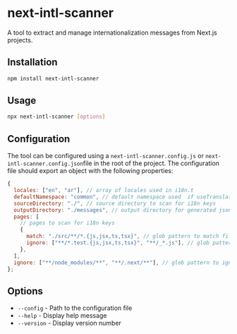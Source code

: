 # next-intl-scanner

A tool to extract and manage internationalization messages from Next.js projects.

## Installation

```bash
npm install next-intl-scanner
```

## Usage

```bash
npx next-intl-scanner [options]
```

## Configuration

The tool can be configured using a `next-intl-scanner.config.js` or
`next-intl-scanner.config.json`file in the root of the project. The configuration file should export an object with the following properties:

```javascript
{
  locales: ["en", "ar"], // array of locales used in i18n.t
  defaultNamespace: "common", // default namespace used  if useTranslations hook is used without namespace ( useTranslations())
  sourceDirectory: "./", // source directory to scan for i18n keys
  outputDirectory: "./messages", // output directory for generated json files
  pages: [
    // pages to scan for i18n keys
    {
      match: "./src/**/*.{js,jsx,ts,tsx}", // glob pattern to match files
      ignore: ["**/*.test.{js,jsx,ts,tsx}", "**/_*.js"], // glob pattern to ignore files
    },
  ],
  ignore: ["**/node_modules/**", "**/.next/**"], // glob pattern to ignore directories
};
```

## Options

- `--config` - Path to the configuration file
- `--help` - Display help message
- `--version` - Display version number

